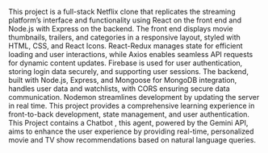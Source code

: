 This project is a full-stack Netflix clone that replicates the streaming platform’s interface and functionality using React on the front end and Node.js with Express on the backend. The front end displays movie thumbnails, trailers, and categories in a responsive layout, styled with HTML, CSS, and React Icons. React-Redux manages state for efficient loading and user interactions, while Axios enables seamless API requests for dynamic content updates. Firebase is used for user authentication, storing login data securely, and supporting user sessions. The backend, built with Node.js, Express, and Mongoose for MongoDB integration, handles user data and watchlists, with CORS ensuring secure data communication. Nodemon streamlines development by updating the server in real time. This project provides a comprehensive learning experience in front-to-back development, state management, and user authentication.
This Project contains a Chatbot , this agent, powered by the Gemini API, aims to enhance the user experience by providing real-time, personalized movie and TV show recommendations based on natural language queries.
